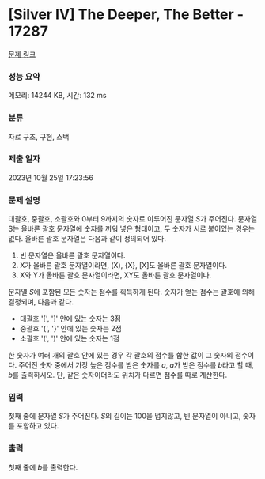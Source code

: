 # [Silver IV] The Deeper, The Better - 17287 

[문제 링크](https://www.acmicpc.net/problem/17287) 

### 성능 요약

메모리: 14244 KB, 시간: 132 ms

### 분류

자료 구조, 구현, 스택

### 제출 일자

2023년 10월 25일 17:23:56

### 문제 설명

<p>대괄호, 중괄호, 소괄호와 0부터 9까지의 숫자로 이루어진 문자열 <em>S</em>가 주어진다. 문자열 S는 올바른 괄호 문자열에 숫자를 끼워 넣은 형태이고, 두 숫자가 서로 붙어있는 경우는 없다. 올바른 괄호 문자열은 다음과 같이 정의되어 있다.</p>

<ol>
	<li>빈 문자열은 올바른 괄호 문자열이다.</li>
	<li>X가 올바른 괄호 문자열이라면, (X), {X}, [X]도 올바른 괄호 문자열이다.</li>
	<li>X와 Y가 올바른 괄호 문자열이라면, XY도 올바른 괄호 문자열이다.</li>
</ol>

<p>문자열 <em>S</em>에 포함된 모든 숫자는 점수를 획득하게 된다. 숫자가 얻는 점수는 괄호에 의해 결정되며, 다음과 같다.</p>

<ul>
	<li>대괄호 '[', ']' 안에 있는 숫자는 3점</li>
	<li>중괄호 '{', '}' 안에 있는 숫자는 2점</li>
	<li>소괄호 '(', ')' 안에 있는 숫자는 1점</li>
</ul>

<p>한 숫자가 여러 개의 괄호 안에 있는 경우 각 괄호의 점수를 합한 값이 그 숫자의 점수이다. 주어진 숫자 중에서 가장 높은 점수를 받은 숫자를 <em>a</em>, <em>a</em>가 받은 점수를 <em>b</em>라고 할 때, <em>b</em>를 출력하시오. 단, 같은 숫자이더라도 위치가 다르면 점수를 따로 계산한다.</p>

### 입력 

 <p>첫째 줄에 문자열 <em>S</em>가 주어진다. <em>S</em>의 길이는 100을 넘지않고, 빈 문자열이 아니고, 숫자를 포함하고 있다.</p>

### 출력 

 <p>첫째 줄에 <em>b</em>를 출력한다.</p>

